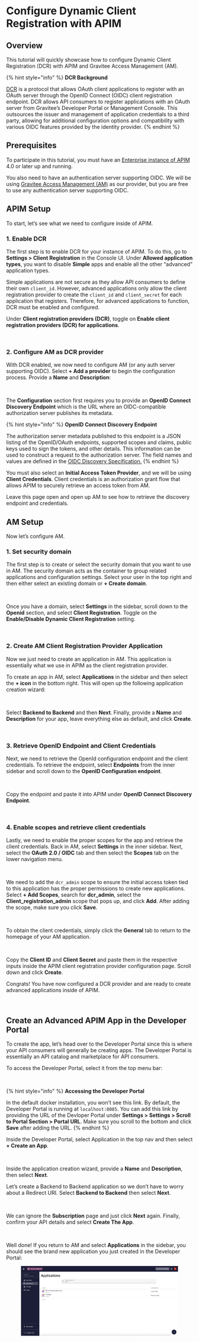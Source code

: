 # Configure Dynamic Client Registration with APIM

## Overview

This tutorial will quickly showcase how to configure Dynamic Client Registration (DCR) with APIM and Gravitee Access Management (AM).

{% hint style="info" %}
**DCR Background**

[DCR](https://www.rfc-editor.org/rfc/rfc7591) is a protocol that allows OAuth client applications to register with an OAuth server through the OpenID Connect (OIDC) client registration endpoint. DCR allows API consumers to register applications with an OAuth server from Gravitee’s Developer Portal or Management Console. This outsources the issuer and management of application credentials to a third party, allowing for additional configuration options and compatibility with various OIDC features provided by the identity provider.
{% endhint %}

## Prerequisites <a href="#prerequisites-3" id="prerequisites-3"></a>

To participate in this tutorial, you must have an [Enterprise instance of APIM](../overview/gravitee-apim-enterprise-edition/) 4.0 or later up and running.

You also need to have an authentication server supporting OIDC. We will be using [Gravitee Access Management (AM)](https://documentation.gravitee.io/am/overview/readme) as our provider, but you are free to use any authentication server supporting OIDC.

## APIM Setup <a href="#apim-setup-4" id="apim-setup-4"></a>

To start, let’s see what we need to configure inside of APIM.

### 1. Enable DCR <a href="#enable-dcr-5" id="enable-dcr-5"></a>

The first step is to enable DCR for your instance of APIM. To do this, go to **Settings > Client Registration** in the Console UI. Under **Allowed application types**, you want to disable **Simple** apps and enable all the other “advanced” application types.

Simple applications are not secure as they allow API consumers to define their own `client_id`. However, advanced applications only allow the client registration provider to create the `client_id` and `client_secret` for each application that registers. Therefore, for advanced applications to function, DCR must be enabled and configured.

Under **Client registration providers (DCR)**, toggle on **Enable client registration providers (DCR) for applications**.

<figure><img src="https://europe1.discourse-cdn.com/business20/uploads/graviteeforum/optimized/2X/8/8e9c9308bb960fbfa3dce7a309fc73f0df3dc09d_2_690x306.jpeg" alt=""><figcaption></figcaption></figure>

### 2. Configure AM as DCR provider <a href="#configure-am-as-dcr-provider-6" id="configure-am-as-dcr-provider-6"></a>

With DCR enabled, we now need to configure AM (or any auth server supporting OIDC). Select **+ Add a provider** to begin the configuration process. Provide a **Name** and **Description**:

<figure><img src="https://europe1.discourse-cdn.com/business20/uploads/graviteeforum/optimized/2X/9/9275223d34498e4df0c356ef021efe3ae4517acf_2_690x306.png" alt=""><figcaption></figcaption></figure>

The **Configuration** section first requires you to provide an **OpenID Connect Discovery Endpoint** which is the URL where an OIDC-compatible authorization server publishes its metadata.

{% hint style="info" %}
**OpenID Connect Discovery Endpoint**

The authorization server metadata published to this endpoint is a JSON listing of the OpenID/OAuth endpoints, supported scopes and claims, public keys used to sign the tokens, and other details. This information can be used to construct a request to the authorization server. The field names and values are defined in the [OIDC Discovery Specification.](https://openid.net/specs/openid-connect-discovery-1\_0.html)
{% endhint %}

You must also select an **Initial Access Token Provider**, and we will be using **Client Credentials**. Client credentials is an authorization grant flow that allows APIM to securely retrieve an access token from AM.

Leave this page open and open up AM to see how to retrieve the discovery endpoint and credentials.

## AM Setup <a href="#am-setup-7" id="am-setup-7"></a>

Now let’s configure AM.

### 1. Set security domain

The first step is to create or select the security domain that you want to use in AM. The security domain acts as the container to group related applications and configuration settings. Select your user in the top right and then either select an existing domain or **+ Create domain**.

<figure><img src="https://europe1.discourse-cdn.com/business20/uploads/graviteeforum/optimized/2X/2/26f019dc2e5ce8fb9b4793d4327c2b9f31938aa8_2_690x306.png" alt=""><figcaption></figcaption></figure>

Once you have a domain, select **Settings** in the sidebar, scroll down to the **Openid** section, and select **Client Registration**. Toggle on the **Enable/Disable Dynamic Client Registration** setting.

<figure><img src="https://europe1.discourse-cdn.com/business20/uploads/graviteeforum/optimized/2X/c/cfbcadaaedfcc4f3092852e61169da700347273c_2_690x306.jpeg" alt=""><figcaption></figcaption></figure>

### 2. Create AM Client Registration Provider Application <a href="#create-am-client-registration-provider-application-8" id="create-am-client-registration-provider-application-8"></a>

Now we just need to create an application in AM. This application is essentially what we use in APIM as the client registration provider.

To create an app in AM, select **Applications** in the sidebar and then select the **+ icon** in the bottom right. This will open up the following application creation wizard:

<figure><img src="https://europe1.discourse-cdn.com/business20/uploads/graviteeforum/optimized/2X/8/809f00103a6440bcddd38cf3aa68d454ab118d6b_2_690x306.png" alt=""><figcaption></figcaption></figure>

Select **Backend to Backend** and then **Next**. Finally, provide a **Name** and **Description** for your app, leave everything else as default, and click **Create**.

<figure><img src="https://europe1.discourse-cdn.com/business20/uploads/graviteeforum/optimized/2X/c/cafddff667b92f7cf22788bda182ae75c6db6778_2_690x306.png" alt=""><figcaption></figcaption></figure>

### 3. Retrieve OpenID Endpoint and Client Credentials <a href="#retrieve-openid-endpoint-and-client-credentials-9" id="retrieve-openid-endpoint-and-client-credentials-9"></a>

Next, we need to retrieve the OpenId configuration endpoint and the client credentials. To retrieve the endpoint, select **Endpoints** from the inner sidebar and scroll down to the **OpenID Configuration endpoint**.

<figure><img src="https://europe1.discourse-cdn.com/business20/uploads/graviteeforum/optimized/2X/4/4fb1f68630527c5b134a2a01dda4cf3753b99947_2_690x306.png" alt=""><figcaption></figcaption></figure>

Copy the endpoint and paste it into APIM under **OpenID Connect Discovery Endpoint**.

<figure><img src="https://europe1.discourse-cdn.com/business20/uploads/graviteeforum/optimized/2X/2/2055d089651a167ad8e85878173277e320c75e86_2_690x306.png" alt=""><figcaption></figcaption></figure>

### 4. Enable scopes and retrieve client credentials

Lastly, we need to enable the proper scopes for the app and retrieve the client credentials. Back in AM, select **Settings** in the inner sidebar. Next, select the **OAuth 2.0 / OIDC** tab and then select the **Scopes** tab on the lower navigation menu.

<figure><img src="https://europe1.discourse-cdn.com/business20/uploads/graviteeforum/optimized/2X/e/e86f01817c9e2ccad4f3a5bf3ecddeb61485f6d2_2_690x306.png" alt=""><figcaption></figcaption></figure>

We need to add the `dcr_admin` scope to ensure the initial access token tied to this application has the proper permissions to create new applications. Select **+ Add Scopes**, search for **dcr\_admin**, select the **Client\_registration\_admin** scope that pops up, and click **Add**. After adding the scope, make sure you click **Save**.

<figure><img src="https://europe1.discourse-cdn.com/business20/uploads/graviteeforum/optimized/2X/4/4abf16fa75652187d15ab86c19ac1754acfb3d7c_2_690x306.png" alt=""><figcaption></figcaption></figure>

To obtain the client credentials, simply click the **General** tab to return to the homepage of your AM application.

<figure><img src="https://europe1.discourse-cdn.com/business20/uploads/graviteeforum/optimized/2X/6/6cba9d90aba570f4ccc3ba969c98f87805962f0e_2_690x306.png" alt=""><figcaption></figcaption></figure>

Copy the **Client ID** and **Client Secret** and paste them in the respective inputs inside the APIM client registration provider configuration page. Scroll down and click **Create**.

Congrats! You have now configured a DCR provider and are ready to create advanced applications inside of APIM.

<figure><img src="https://europe1.discourse-cdn.com/business20/uploads/graviteeforum/optimized/2X/b/bbf6fdd0c58fe7f42a521fefc129961a12508cd7_2_690x306.png" alt=""><figcaption></figcaption></figure>

## Create an Advanced APIM App in the Developer Portal <a href="#create-an-advanced-apim-app-in-the-developer-portal-10" id="create-an-advanced-apim-app-in-the-developer-portal-10"></a>

To create the app, let’s head over to the Developer Portal since this is where your API consumers will generally be creating apps. The Developer Portal is essentially an API catalog and marketplace for API consumers.

To access the Developer Portal, select it from the top menu bar:

<figure><img src="https://europe1.discourse-cdn.com/business20/uploads/graviteeforum/optimized/2X/e/ec9fb552b70041e735990627f2e471419038cdc5_2_690x306.png" alt=""><figcaption></figcaption></figure>

{% hint style="info" %}
**Accessing the Developer Portal**

In the default docker installation, you won’t see this link. By default, the Developer Portal is running at `localhost:8085`. You can add this link by providing the URL of the Devloper Portal under **Settings > Settings > Scroll to Portal Section > Portal URL**. Make sure you scroll to the bottom and click **Save** after adding the URL.
{% endhint %}

Inside the Developer Portal, select Application in the top nav and then select **+ Create an App**.

<figure><img src="https://europe1.discourse-cdn.com/business20/uploads/graviteeforum/optimized/2X/a/aafc30f576dd0750da2f900b0a9db4b0630a7ddb_2_690x306.png" alt=""><figcaption></figcaption></figure>

Inside the application creation wizard, provide a **Name** and **Description**, then select **Next**.

Let’s create a Backend to Backend application so we don’t have to worry about a Redirect URI. Select **Backend to Backend** then select **Next**.

<figure><img src="https://europe1.discourse-cdn.com/business20/uploads/graviteeforum/optimized/2X/5/5e4b49cc5985931bcd1820891c179050e1faf1b0_2_690x306.png" alt=""><figcaption></figcaption></figure>

We can ignore the **Subscription** page and just click **Next** again. Finally, confirm your API details and select **Create The App**.

<figure><img src="https://europe1.discourse-cdn.com/business20/uploads/graviteeforum/optimized/2X/4/4cb08f4fe974d471a3533bfa74266cfb4f39f641_2_690x306.png" alt=""><figcaption></figcaption></figure>

Well done! If you return to AM and select **Applications** in the sidebar, you should see the brand new application you just created in the Developer Portal:

<figure><img src="../.gitbook/assets/image (60).png" alt=""><figcaption></figcaption></figure>
